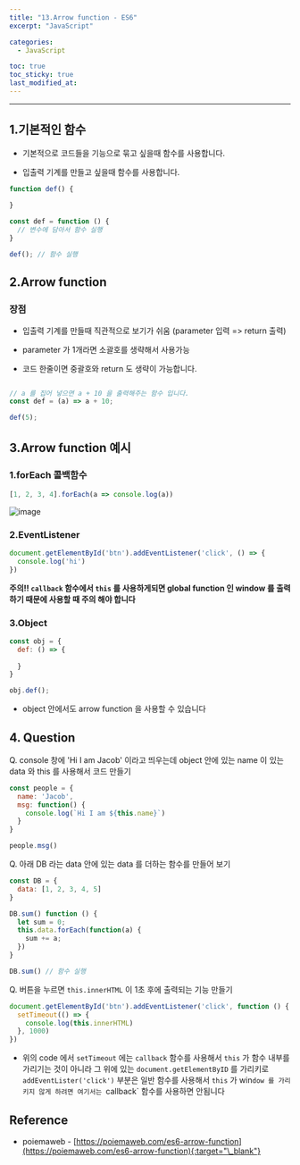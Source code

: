 ```yaml
---
title: "13.Arrow function - ES6"
excerpt: "JavaScript"

categories:
  - JavaScript

toc: true
toc_sticky: true
last_modified_at:
---
```


---

## 1.기본적인 함수 

- 기본적으로 코드들을 기능으로 묶고 싶을때 함수를 사용합니다.

- 입출력 기계를 만들고 싶을때 함수를 사용합니다.


```js
function def() {
  
}

const def = function () {
  // 변수에 담아서 함수 실행
}

def(); // 함수 실행
```


## 2.Arrow function

### 장점

- 입출력 기계를 만들때 직관적으로 보기가 쉬움 (parameter 입력 => return 출력)

- parameter 가 1개라면 소괄호를 생략해서 사용가능

- 코드 한줄이면 중괄호와 return 도 생략이 가능합니다.


```js

// a 를 집어 넣으면 a + 10 을 출력해주는 함수 입니다.
const def = (a) => a + 10;

def(5);
```

## 3.Arrow function 예시

### 1.forEach 콜백함수

```js
[1, 2, 3, 4].forEach(a => console.log(a))
```

![image](https://user-images.githubusercontent.com/28912774/123426142-fe9bd600-d5fd-11eb-8bd2-5fdafed0f174.png)

### 2.EventListener

```js
document.getElementById('btn').addEventListener('click', () => {
  console.log('hi')
})
```
**주의!! `callback` 함수에서 `this` 를 사용하게되면 global function 인 window 를 출력 하기 때문에 사용할 때 주의 해야 합니다**


### 3.Object

```js
const obj = {
  def: () => {
    
  }
}

obj.def();
```

- object 안에서도 arrow function 을 사용할 수 있습니다


## 4. Question 

Q. console 창에 'Hi I am Jacob' 이라고 띄우는데 object 안에 있는 name 이 있는 data 와 this 를 사용해서 코드 만들기

```js
const people = {
  name: 'Jacob',
  msg: function() {
    console.log(`Hi I am ${this.name}`)
  }
}

people.msg()
```

Q. 아래 DB 라는 data 안에 있는 data 를 더하는 함수를 만들어 보기

```js
const DB = {
  data: [1, 2, 3, 4, 5]
}

DB.sum() function () {
  let sum = 0;
  this.data.forEach(function(a) {
    sum += a;
  })
}

DB.sum() // 함수 실행

```

Q. 버튼을 누르면 `this.innerHTML` 이 1초 후에 출력되는 기능 만들기

```js
document.getElementById('btn').addEventListener('click', function () {
  setTimeout(() => {
    console.log(this.innerHTML)
  }, 1000)
})
```

- 위의 code 에서 `setTimeout` 에는 `callback` 함수를 사용해서 `this` 가 함수 내부를 가리기는 것이 아니라 그 위에 있는 `document.getElementByID` 를 가리키로 `addEventLister('click')` 부분은 일반 함수를 사용해서 `this` 가 win`dow 를 가리키지 않게 하려면 여기서는 `callback` 함수를 사용하면 안됨니다





## Reference 

 - poiemaweb - [https://poiemaweb.com/es6-arrow-function](https://poiemaweb.com/es6-arrow-function){:target="\_blank"}  
